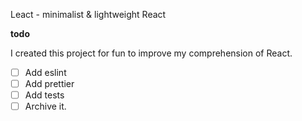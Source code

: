 Leact - minimalist & lightweight React

**todo**

I created this project for fun to improve my comprehension of React.

- [ ] Add eslint
- [ ] Add prettier
- [ ] Add tests
- [ ] Archive it.
